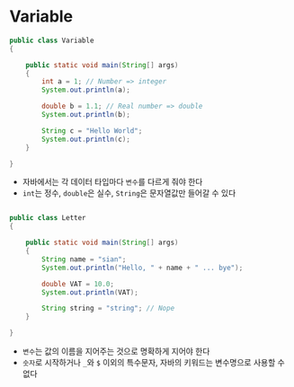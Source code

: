 # Variable

```java
public class Variable
{

	public static void main(String[] args)
	{
		int a = 1; // Number => integer
		System.out.println(a);

		double b = 1.1; // Real number => double
		System.out.println(b);

		String c = "Hello World";
		System.out.println(c);
	}

}
```

- 자바에서는 각 데이터 타입마다 `변수`를 다르게 줘야 한다
- `int`는 정수, `double`은 실수, `String`은 문자열값만 들어갈 수 있다

```java

public class Letter
{

	public static void main(String[] args)
	{
		String name = "sian";
		System.out.println("Hello, " + name + " ... bye");

		double VAT = 10.0;
		System.out.println(VAT);

        String string = "string"; // Nope
	}

}
```

- `변수`는 값의 이름을 지어주는 것으로 명확하게 지어야 한다
- `숫자`로 시작하거나 `_`와 `$` 이외의 특수문자, 자바의 키워드는 변수명으로 사용할 수 없다
